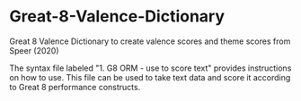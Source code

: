 # Great-8-Valence-Dictionary
Great 8 Valence Dictionary to create valence scores and theme scores from Speer (2020)

The syntax file labeled "1. G8 ORM - use to score text" provides instructions on how to use. This file can be used to take text data and score it according to Great 8 performance constructs. 
